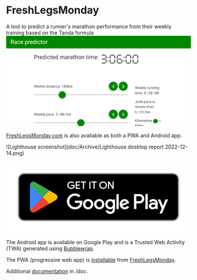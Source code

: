 # FreshLegsMonday
A tool to predict a runner's marathon performance from their weekly training based on the Tanda formula
![website screenshot](static/img/PlayStore/feature-graphic.png)

[FreshLegsMonday.com](https://FreshLegsMonday.com) is also available as both a PWA and Android app.

![Lighthouse screenshot](doc/Archive/Lighthouse desktop report 2022-12-14.png)

[![google-play-badge](static/img/PlayStore/google-play-badge.png)](https://play.google.com/store/apps/details?id=com.freshlegsmonday.twa "Link to FreshLegsMonday on Google Play")

The Android app is available on Google Play and is a Trusted Web Activity (TWA) generated using [Bubblewrap](https://github.com/GoogleChromeLabs/bubblewrap).

The PWA (progressive web app) is [installable](https://support.google.com/chrome/answer/9658361) from [FreshLegsMonday](https://freshlegsmonday.com).

Additional [documentation](doc) in /doc.
